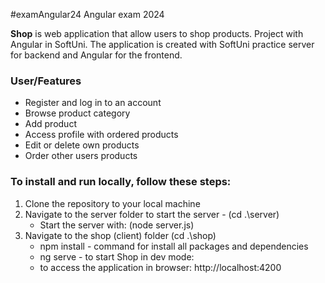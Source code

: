#examAngular24
Angular exam 2024

**Shop** is web application that allow users to shop products.
Project with Angular in SoftUni.
The application is created with SoftUni practice server for backend and Angular for the frontend.

### User/Features
- Register and log in to an account
- Browse product category
- Add product
- Access profile with ordered products
- Edit or delete own products
- Order other users products

### To install and run locally, follow these steps:
1. Clone the repository to your local machine
2. Navigate to the server folder to start the server - (cd .\server\)
    - Start the server with: (node server.js) 
3. Navigate to the shop (client) folder (cd .\shop\)
    - npm install - command for install all packages and dependencies
    - ng serve - to start Shop in dev mode:
    - to access the application in browser: http://localhost:4200 

